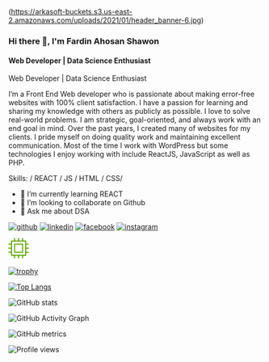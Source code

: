 (https://arkasoft-buckets.s3.us-east-2.amazonaws.com/uploads/2021/01/header_banner-6.jpg)
### Hi there 👋, I'm Fardin Ahosan Shawon
#### Web Developer | Data Science Enthusiast
Web Developer | Data Science Enthusiast

I’m a Front End Web developer who is passionate about making error-free websites with 100% client satisfaction. I have a passion for learning and sharing my knowledge with others as publicly as possible. I love to solve real-world problems. I am strategic, goal-oriented, and always work with an end goal in mind. Over the past years, I created many of websites for my clients. I pride myself on doing quality work and maintaining excellent communication. Most of the time I work with WordPress but some technologies I enjoy working with include ReactJS, JavaScript as well as PHP.

Skills:  / REACT / JS / HTML / CSS/

- 🌱 I’m currently learning REACT 
- 👯 I’m looking to collaborate on Github 
- 💬 Ask me about DSA 


[<img src='https://cdn.jsdelivr.net/npm/simple-icons@3.0.1/icons/github.svg' alt='github' height='40'>](https://github.com/https://github.com/FardinShawon)  [<img src='https://cdn.jsdelivr.net/npm/simple-icons@3.0.1/icons/linkedin.svg' alt='linkedin' height='40'>](https://www.linkedin.com/in/https://www.linkedin.com/in/fardin-ahosan-shawon-1b07ba231//)  [<img src='https://cdn.jsdelivr.net/npm/simple-icons@3.0.1/icons/facebook.svg' alt='facebook' height='40'>](https://www.facebook.com/https://web.facebook.com/profile.php?id=100082916530070)  [<img src='https://cdn.jsdelivr.net/npm/simple-icons@3.0.1/icons/instagram.svg' alt='instagram' height='40'>](https://www.instagram.com/https://www.instagram.com/fardin__shawon//)  

<a href='https://docs.github.com/en/developers'><img src='https://raw.githubusercontent.com/acervenky/animated-github-badges/master/assets/devbadge.gif' width='40' height='40'></a> 

[![trophy](https://github-profile-trophy.vercel.app/?username=https://github.com/FardinShawon)](https://github.com/ryo-ma/github-profile-trophy)

[![Top Langs](https://github-readme-stats.vercel.app/api/top-langs/?username=https://github.com/FardinShawon)](https://github.com/anuraghazra/github-readme-stats)

![GitHub stats](https://github-readme-stats.vercel.app/api?username=https://github.com/FardinShawon&show_icons=true)  

![GitHub Activity Graph](https://activity-graph.herokuapp.com/graph?username=https://github.com/FardinShawon)  

![GitHub metrics](https://metrics.lecoq.io/https://github.com/FardinShawon)  

![Profile views](https://gpvc.arturio.dev/https://github.com/FardinShawon)  
